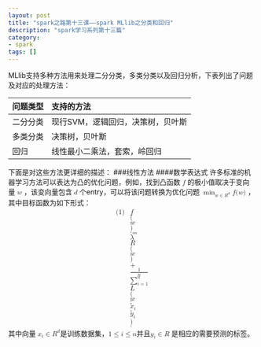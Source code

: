 ```yaml
---
layout: post
title: "spark之路第十三课——spark MLlib之分类和回归"
description: "spark学习系列第十三篇"
category: 
- spark
tags: []
---
```


MLlib支持多种方法用来处理二分分类，多类分类以及回归分析，下表列出了问题及对应的处理方法：
<table>
<thead>
<tr class="header">
<th align="left">问题类型</th>
<th align="left">支持的方法</th>
</tr>
</thead>
<tbody>
<tr class="odd">
<td align="left">二分分类</td>
<td align="left">现行SVM，逻辑回归，决策树，贝叶斯</td>
</tr>
<tr class="even">
<td align="left">多类分类</td>
<td align="left">决策树，贝叶斯</td>
</tr>
<tr class="odd">
<td align="left">回归</td>
<td align="left">线性最小二乘法，套索，岭回归</td>
</tr>
</tbody>
</table>
下面是对这些方法更详细的描述：
###线性方法
####数学表达式
许多标准的机器学习方法可以表达为凸的优化问题，例如，找到凸函数
<math xmlns="http://www.w3.org/1998/Math/MathML">
<mi>f</mi>
</math>
的极小值取决于变向量
<math xmlns="http://www.w3.org/1998/Math/MathML">
<mrow class="MJX-TeXAtom-ORD">
  <mi mathvariant="bold">w</mi>
</mrow>
</math>
，该变向量包含
<math xmlns="http://www.w3.org/1998/Math/MathML">
<mi>d</mi>
</math>
个entry，可以将该问题转换为优化问题
<math xmlns="http://www.w3.org/1998/Math/MathML">
  <munder>
    <mo form="prefix" movablelimits="true">min</mo>
    <mrow class="MJX-TeXAtom-ORD">
      <mrow class="MJX-TeXAtom-ORD">
        <mi mathvariant="bold">w</mi>
      </mrow>
      <mo>&#x2208;<!-- ∈ --></mo>
      <msup>
        <mrow class="MJX-TeXAtom-ORD">
          <mi mathvariant="double-struck">R</mi>
        </mrow>
        <mi>d</mi>
      </msup>
    </mrow>
  </munder>
  <mspace width="thickmathspace" />
  <mi>f</mi>
  <mo stretchy="false">(</mo>
  <mrow class="MJX-TeXAtom-ORD">
    <mi mathvariant="bold">w</mi>
  </mrow>
  <mo stretchy="false">)</mo>
</math>
，其中目标函数为如下形式：
<math xmlns="http://www.w3.org/1998/Math/MathML" display="block">
<mtable>
  <mlabeledtr>
    <mtd id="mjx-eqn-eqregPrimal">
      <mtext>(1)</mtext>
    </mtd>
    <mtd>
      <mi>f</mi>
      <mo stretchy="false">(</mo>
      <mrow class="MJX-TeXAtom-ORD">
        <mi mathvariant="bold">w</mi>
      </mrow>
      <mo stretchy="false">)</mo>
      <mo>:=</mo>
      <mi>&#x03BB;<!-- λ --></mi>
      <mspace width="thinmathspace" />
      <mi>R</mi>
      <mo stretchy="false">(</mo>
      <mrow class="MJX-TeXAtom-ORD">
        <mi mathvariant="bold">w</mi>
      </mrow>
      <mo stretchy="false">)</mo>
      <mo>+</mo>
      <mfrac>
        <mn>1</mn>
        <mi>n</mi>
      </mfrac>
      <munderover>
        <mo>&#x2211;<!-- ∑ --></mo>
        <mrow class="MJX-TeXAtom-ORD">
          <mi>i</mi>
          <mo>=</mo>
          <mn>1</mn>
        </mrow>
        <mi>n</mi>
      </munderover>
      <mi>L</mi>
      <mo stretchy="false">(</mo>
      <mrow class="MJX-TeXAtom-ORD">
        <mi mathvariant="bold">w</mi>
      </mrow>
      <mo>;</mo>
      <msub>
        <mrow class="MJX-TeXAtom-ORD">
          <mi mathvariant="bold">x</mi>
        </mrow>
        <mi>i</mi>
      </msub>
      <mo>,</mo>
      <msub>
        <mi>y</mi>
        <mi>i</mi>
      </msub>
      <mo stretchy="false">)</mo>
      <mtext>&#xA0;</mtext>
      <mo>.</mo>
    </mtd>
  </mlabeledtr>
</mtable>
</math>
其中向量
<math xmlns="http://www.w3.org/1998/Math/MathML">
  <msub>
    <mrow class="MJX-TeXAtom-ORD">
      <mi mathvariant="bold">x</mi>
    </mrow>
    <mi>i</mi>
  </msub>
  <mo>&#x2208;<!-- ∈ --></mo>
  <msup>
    <mrow class="MJX-TeXAtom-ORD">
      <mi mathvariant="double-struck">R</mi>
    </mrow>
    <mi>d</mi>
  </msup>
</math>是训练数据集，<math xmlns="http://www.w3.org/1998/Math/MathML">
  <mn>1</mn>
  <mo>&#x2264;<!-- ≤ --></mo>
  <mi>i</mi>
  <mo>&#x2264;<!-- ≤ --></mo>
  <mi>n</mi>
</math>并且<math xmlns="http://www.w3.org/1998/Math/MathML">
  <msub>
    <mi>y</mi>
    <mi>i</mi>
  </msub>
  <mo>&#x2208;<!-- ∈ --></mo>
  <mrow class="MJX-TeXAtom-ORD">
    <mi mathvariant="double-struck">R</mi>
  </mrow>
</math>
是相应的需要预测的标签。